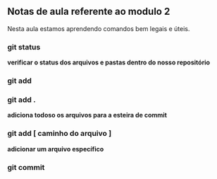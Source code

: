 ## Notas de aula referente ao modulo 2

Nesta aula estamos aprendendo comandos bem legais e úteis.

### git status
**verificar o status dos arquivos e pastas dentro do nosso repositório**

### git add

### git add .

**adiciona todoso os arquivos para a esteira de commit**

### git add [ caminho do arquivo ]
 **adicionar um arquivo específico**


 ### git commit 
